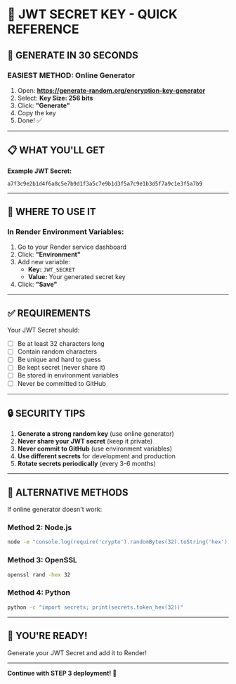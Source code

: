 # 🔐 JWT SECRET KEY - QUICK REFERENCE

## 🚀 GENERATE IN 30 SECONDS

### **EASIEST METHOD: Online Generator**

1. Open: **https://generate-random.org/encryption-key-generator**
2. Select: **Key Size: 256 bits**
3. Click: **"Generate"**
4. Copy the key
5. Done! ✅

---

## 📋 WHAT YOU'LL GET

**Example JWT Secret:**
```
a7f3c9e2b1d4f6a8c5e7b9d1f3a5c7e9b1d3f5a7c9e1b3d5f7a9c1e3f5a7b9
```

---

## 🎯 WHERE TO USE IT

### **In Render Environment Variables:**

1. Go to your Render service dashboard
2. Click: **"Environment"**
3. Add new variable:
   - **Key:** `JWT_SECRET`
   - **Value:** Your generated secret key
4. Click: **"Save"**

---

## ✅ REQUIREMENTS

Your JWT Secret should:

- [ ] Be at least 32 characters long
- [ ] Contain random characters
- [ ] Be unique and hard to guess
- [ ] Be kept secret (never share it)
- [ ] Be stored in environment variables
- [ ] Never be committed to GitHub

---

## 🔒 SECURITY TIPS

1. **Generate a strong random key** (use online generator)
2. **Never share your JWT secret** (keep it private)
3. **Never commit to GitHub** (use environment variables)
4. **Use different secrets** for development and production
5. **Rotate secrets periodically** (every 3-6 months)

---

## 📝 ALTERNATIVE METHODS

If online generator doesn't work:

### **Method 2: Node.js**
```bash
node -e "console.log(require('crypto').randomBytes(32).toString('hex'))"
```

### **Method 3: OpenSSL**
```bash
openssl rand -hex 32
```

### **Method 4: Python**
```bash
python -c "import secrets; print(secrets.token_hex(32))"
```

---

## 🎉 YOU'RE READY!

Generate your JWT Secret and add it to Render!

---

**Continue with STEP 3 deployment! 🚀**

